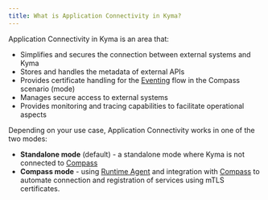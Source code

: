 ```yaml
---
title: What is Application Connectivity in Kyma?
---
```


Application Connectivity in Kyma is an area that: 

- Simplifies and secures the connection between external systems and Kyma
- Stores and handles the metadata of external APIs
- Provides certificate handling for the [Eventing](../eventing/README.md) flow in the Compass scenario (mode)
- Manages secure access to external systems
- Provides monitoring and tracing capabilities to facilitate operational aspects

Depending on your use case, Application Connectivity works in one of the two modes: 
- **Standalone mode** (default) - a standalone mode where Kyma is not connected to [Compass](https://github.com/kyma-incubator/compass)
- **Compass mode** - using [Runtime Agent](ra-01-runtime-agent-overview.md) and integration with [Compass](https://github.com/kyma-incubator/compass) to automate connection and registration of services using mTLS certificates.